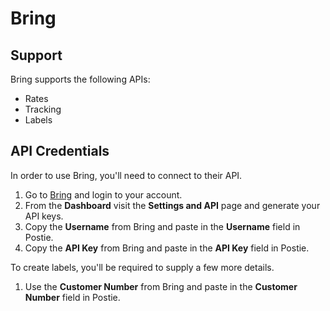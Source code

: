 # Bring

## Support
Bring supports the following APIs:
- Rates
- Tracking
- Labels

## API Credentials
In order to use Bring, you'll need to connect to their API. 

1. Go to <a href="https://www.mybring.com/" target="_blank">Bring</a> and login to your account.
1. From the **Dashboard** visit the **Settings and API** page and generate your API keys.
1. Copy the **Username** from Bring and paste in the **Username** field in Postie.
1. Copy the **API Key** from Bring and paste in the **API Key** field in Postie.

To create labels, you'll be required to supply a few more details.

1. Use the **Customer Number** from Bring and paste in the **Customer Number** field in Postie.
